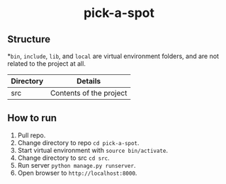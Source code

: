 <h1 align="center">pick-a-spot</h1>

## Structure
\*`bin`, `include`, `lib`, and `local` are virtual environment folders, and are not related to the project at all.

| Directory | Details |
| --------- | ------- |
| src       | Contents of the project |

## How to run
1. Pull repo.
2. Change directory to repo `cd pick-a-spot`.
3. Start virtual environment with `source bin/activate`.
4. Change directory to src `cd src`.
5. Run server `python manage.py runserver`.
6. Open browser to `http://localhost:8000`.